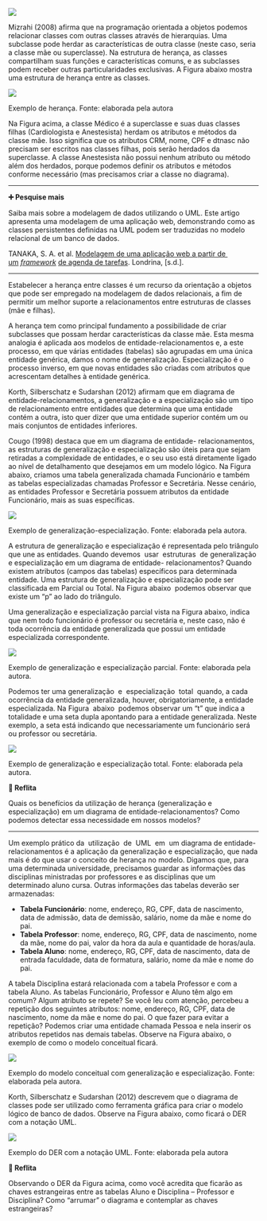 [![](https://ampli-images.s3.amazonaws.com/production/26d56a1e-dee1-4cc0-9fbb-56fe1356bacf/original)](https://ampli-images.s3.amazonaws.com/production/26d56a1e-dee1-4cc0-9fbb-56fe1356bacf/original)

Mizrahi (2008) afirma que na programação orientada a objetos podemos relacionar classes com outras classes através de hierarquias. Uma subclasse pode herdar as características de outra classe (neste caso, seria a classe mãe ou superclasse). Na estrutura de herança, as classes compartilham suas funções e características comuns, e as subclasses podem receber outras particularidades exclusivas. A Figura abaixo mostra uma estrutura de herança entre as classes.

[![](https://ampli-images.s3.amazonaws.com/production/b3e67f08-dd62-45eb-81a9-eb923a7e7902/original)](https://ampli-images.s3.amazonaws.com/production/b3e67f08-dd62-45eb-81a9-eb923a7e7902/original)

Exemplo de herança. Fonte: elaborada pela autora

Na Figura acima, a classe Médico é a superclasse e suas duas classes filhas (Cardiologista e Anestesista) herdam os atributos e métodos da classe mãe. Isso significa que os atributos CRM, nome, CPF e dtnasc não precisam ser escritos nas classes filhas, pois serão herdados da superclasse. A classe Anestesista não possui nenhum atributo ou método além dos herdados, porque podemos definir os atributos e métodos conforme necessário (mas precisamos criar a classe no diagrama).

_______

**➕ Pesquise mais**

Saiba mais sobre a modelagem de dados utilizando o UML. Este artigo apresenta uma modelagem de uma aplicação web, demonstrando como as classes persistentes definidas na UML podem ser traduzidas no modelo relacional de um banco de dados.

TANAKA, S. A. et al. [Modelagem de uma aplicação web a partir de  um](http://periodicos.unesc.net/sulcomp/article/viewFile/758/716) [_framework_](http://periodicos.unesc.net/sulcomp/article/viewFile/758/716) [de agenda de tarefas](http://periodicos.unesc.net/sulcomp/article/viewFile/758/716). Londrina, [s.d.].

_______

Estabelecer a herança entre classes é um recurso da orientação a objetos que pode ser empregado na modelagem de dados relacionais, a fim de permitir um melhor suporte a relacionamentos entre estruturas de classes (mãe e filhas).

A herança tem como principal fundamento a possibilidade de criar subclasses que possam herdar características da classe mãe. Esta mesma analogia é aplicada aos modelos de entidade-relacionamentos e, a este processo, em que várias entidades (tabelas) são agrupadas em uma única entidade genérica, damos o nome de generalização. Especialização é o processo inverso, em que novas entidades são criadas com atributos que acrescentam detalhes à entidade genérica.

Korth, Silberschatz e Sudarshan (2012) afirmam que em diagrama de entidade-relacionamentos, a generalização e a especialização são um tipo de relacionamento entre entidades que determina que uma entidade contém a outra, isto quer dizer que uma entidade superior contém um ou mais conjuntos de entidades inferiores.

Cougo (1998) destaca que em um diagrama de entidade- relacionamentos, as estruturas de generalização e especialização são úteis para que sejam retiradas a complexidade de entidades, e o seu uso está diretamente ligado ao nível de detalhamento que desejamos em um modelo lógico. Na Figura abaixo, criamos uma tabela generalizada chamada Funcionário e também as tabelas especializadas chamadas Professor e Secretária. Nesse cenário, as entidades Professor e Secretária possuem atributos da entidade Funcionário, mais as suas específicas.

[![](https://ampli-images.s3.amazonaws.com/production/b96e6a44-4fba-4242-ac9c-f024411d604a/original)](https://ampli-images.s3.amazonaws.com/production/b96e6a44-4fba-4242-ac9c-f024411d604a/original)

Exemplo de generalização-especialização. Fonte: elaborada pela autora.

A estrutura de generalização e especialização é representada pelo triângulo que une as entidades. Quando devemos  usar  estruturas  de generalização e especialização em um diagrama de entidade- relacionamentos? Quando existem atributos (campos das tabelas) específicos para determinada entidade. Uma estrutura de generalização e especialização pode ser classificada em Parcial ou Total. Na Figura abaixo  podemos observar que existe um “p” ao lado do triângulo.

Uma generalização e especialização parcial vista na Figura abaixo, indica que nem todo funcionário é professor ou secretária e, neste caso, não é toda ocorrência da entidade generalizada que possui um entidade especializada correspondente.

[![](https://ampli-images.s3.amazonaws.com/production/b0098893-470b-4d30-ae2e-d37c2bd2af69/original)](https://ampli-images.s3.amazonaws.com/production/b0098893-470b-4d30-ae2e-d37c2bd2af69/original)

Exemplo de generalização e especialização parcial. Fonte: elaborada pela autora.

Podemos ter uma generalização  e  especialização  total  quando, a cada ocorrência da entidade generalizada, houver, obrigatoriamente, a entidade especializada. Na Figura  abaixo  podemos observar um “t” que indica a totalidade e uma seta dupla apontando para a entidade generalizada. Neste exemplo, a seta está indicando que necessariamente um funcionário será ou professor ou secretária.

[![](https://ampli-images.s3.amazonaws.com/production/261aa399-da19-4967-8771-e9c0d9dbaa96/original)](https://ampli-images.s3.amazonaws.com/production/261aa399-da19-4967-8771-e9c0d9dbaa96/original)

Exemplo de generalização e especialização total. Fonte: elaborada pela autora.

**💭 Reflita**

Quais os benefícios da utilização de herança (generalização e especialização) em um diagrama de entidade-relacionamentos? Como podemos detectar essa necessidade em nossos modelos?

_______

Um exemplo prático da  utilização  de  UML  em  um diagrama de entidade-relacionamentos é a aplicação da generalização e especialização, que nada mais é do que usar o conceito de herança no modelo. Digamos que, para uma determinada universidade, precisamos guardar as informações das disciplinas ministradas por professores e as disciplinas que um determinado aluno cursa. Outras informações das tabelas deverão ser armazenadas:

- **Tabela Funcionário**: nome, endereço, RG, CPF, data de nascimento, data de admissão, data de demissão, salário, nome da mãe e nome do pai.
- **Tabela Professor**: nome, endereço, RG, CPF, data de nascimento, nome da mãe, nome do pai, valor da hora da aula e quantidade de horas/aula.
- **Tabela Aluno**: nome, endereço, RG, CPF, data de nascimento, data de entrada faculdade, data de formatura, salário, nome da mãe e nome do pai.

A tabela Disciplina estará relacionada com a tabela Professor e com a tabela Aluno. As tabelas Funcionário, Professor e Aluno têm algo em comum? Algum atributo se repete? Se você leu com atenção, percebeu a repetição dos seguintes atributos: nome, endereço, RG, CPF, data de nascimento, nome da mãe e nome do pai. O que fazer para evitar a repetição? Podemos criar uma entidade chamada Pessoa e nela inserir os atributos repetidos nas demais tabelas. Observe na Figura abaixo, o exemplo de como o modelo conceitual ficará.

[![](https://ampli-images.s3.amazonaws.com/production/ef1e5beb-6377-44ab-8ff0-6e021d94cc17/original)](https://ampli-images.s3.amazonaws.com/production/ef1e5beb-6377-44ab-8ff0-6e021d94cc17/original)

Exemplo do modelo conceitual com generalização e especialização. Fonte: elaborada pela autora.

Korth, Silberschatz e Sudarshan (2012) descrevem que o diagrama de classes pode ser utilizado como ferramenta gráfica para criar o modelo lógico de banco de dados. Observe na Figura abaixo, como ficará o DER com a notação UML.

[![](https://ampli-images.s3.amazonaws.com/production/a9db182e-4b0f-424f-a1ee-4da2b53fb402/original)](https://ampli-images.s3.amazonaws.com/production/a9db182e-4b0f-424f-a1ee-4da2b53fb402/original)

Exemplo do DER com a notação UML. Fonte: elaborada pela autora

**💭 Reflita**

Observando o DER da Figura acima, como você acredita que ficarão as chaves estrangeiras entre as tabelas Aluno e Disciplina – Professor e Disciplina? Como “arrumar” o diagrama e contemplar as chaves estrangeiras?
